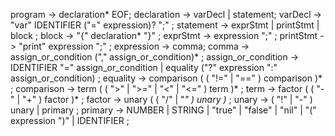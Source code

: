 program -> declaration* EOF;
declaration -> varDecl | statement;
varDecl -> "var" IDENTIFIER ("=" expression)? ";" ;
statement -> exprStmt | printStmt | block ;
block -> "{" declaration* "}" ;
exprStmt -> expression ";" ;
printStmt -> "print" expression ";" ;
expression     → comma;
comma -> assign_or_condition ("," assign_or_condition)* ;
assign_or_condition -> IDENTIFIER "=" assign_or_condition | equality ("?" expression ":" assign_or_condition) ;
equality       → comparison ( ( "!=" | "==" ) comparison )* ;
comparison     → term ( ( ">" | ">=" | "<" | "<=" ) term )* ;
term           → factor ( ( "-" | "+" ) factor )* ;
factor         → unary ( ( "/" | "*" ) unary )* ;
unary          → ( "!" | "-" ) unary
               | primary ;
primary        → NUMBER | STRING | "true" | "false" | "nil"
               | "(" expression ")" | IDENTIFIER ;